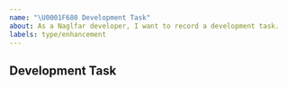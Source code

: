 ```yaml
---
name: "\U0001F680 Development Task"
about: As a Naglfar developer, I want to record a development task.
labels: type/enhancement
---
```


## Development Task

